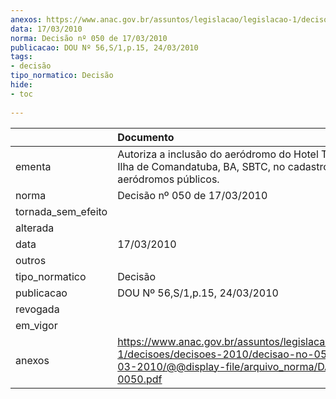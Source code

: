 ```yaml
---
anexos: https://www.anac.gov.br/assuntos/legislacao/legislacao-1/decisoes/decisoes-2010/decisao-no-050-de-17-03-2010/@@display-file/arquivo_norma/DA2010-0050.pdf
data: 17/03/2010
norma: Decisão nº 050 de 17/03/2010
publicacao: DOU Nº 56,S/1,p.15, 24/03/2010
tags:
- decisão
tipo_normatico: Decisão
hide: 
- toc 
 
---
```


|                    | Documento                                                                                                                                                 |
|:-------------------|:----------------------------------------------------------------------------------------------------------------------------------------------------------|
| ementa             | Autoriza a inclusão do aeródromo do Hotel Transamérica, Ilha de Comandatuba, BA, SBTC, no cadastro de aeródromos públicos.                                |
| norma              | Decisão nº 050 de 17/03/2010                                                                                                                              |
| tornada_sem_efeito |                                                                                                                                                           |
| alterada           |                                                                                                                                                           |
| data               | 17/03/2010                                                                                                                                                |
| outros             |                                                                                                                                                           |
| tipo_normatico     | Decisão                                                                                                                                                   |
| publicacao         | DOU Nº 56,S/1,p.15, 24/03/2010                                                                                                                            |
| revogada           |                                                                                                                                                           |
| em_vigor           |                                                                                                                                                           |
| anexos             | https://www.anac.gov.br/assuntos/legislacao/legislacao-1/decisoes/decisoes-2010/decisao-no-050-de-17-03-2010/@@display-file/arquivo_norma/DA2010-0050.pdf |